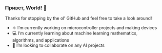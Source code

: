 ### Привет, World! 👋 
Thanks for stopping by the ol' GitHub and feel free to take a look around!
- ⚛ I’m currently working on microcontroller projects and making devices
- 💻 I’m currently learning about machine learning mathematics, algorithms, and applications
- 🤖 I’m looking to collaborate on any AI projects
<!--
**greentextterminal/greentextterminal** is a ✨ _special_ ✨ repository because its `README.md` (this file) appears on your GitHub profile.

Here are some ideas to get you started:

- 🔭 I’m currently working on ...
- 🌱 I’m currently learning ...
- 👯 I’m looking to collaborate on ...
- 🤔 I’m looking for help with ...
- 💬 Ask me about ...
- 📫 How to reach me: ...
- 😄 Pronouns: ...
- ⚡ Fun fact: ...
-->

